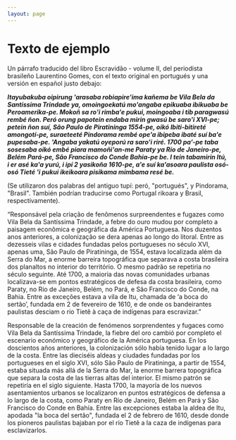 ```yaml
---
layout: page
---
```


# Texto de ejemplo 

Un párrafo traducido del libro Escravidão - volume II, del periodista brasileño Laurentino Gomes, con el texto original en portugués y una versión en español justo debajo:

_**Itayubakuba oipirung 'arasaba robiapire'ima kañema be Vila Bela da Santíssima Trindade ya, omoingoekatú mo'angaba epikuaba ibikuaba be Peroamerika-pe. Mokoñ sa ro'i rimba'e pukui, moingoaba i tib paragwasú rembé ñon. Peró orung papotein endaba mirin gwasú be saro'i XVI-pe; petein ñon suí, São Paulo de Piratininga 1554-pe, oikó Ibiti-bitireté amongotí-pe, suraeteeté Pindorama rembé ope'a ibipeba ibaté suí ba'e pupesaba-pe. 'Angaba yakatú oyeporú ra saro'i riré. 1700 pa’-pe taba sosesaba oikó embé piara mamoñi'an-me Paraty ya Rio de Janeiro-pe, Belém Pará-pe, São Francisco do Conde Bahia-pe be. I tein tabamirin Itú, i er asé ka'a yurú, i ipí 2 yasikoña 1610-pe, a'e suí ka'asoara paulista osó-osó Tieté 'i pukui ikeikoara pisikama mimbama resé be.**_

(Se utilizaron dos palabras del antiguo tupí: peró, "portugués", y Pindorama, "Brasil". También podrían traducirse como Portugal rikoara y Brasil, respectivamente).

“Responsável pela criação de fenômenos surpreendentes e fugazes como Vila Bela da Santíssima Trindade, a febre do ouro mudou por completo a paisagem econômica e geográfica da América Portuguesa. Nos duzentos anos anteriores, a colonização se dera apenas ao longo do litoral. Entre as dezesseis vilas e cidades fundadas pelos portugueses no século XVI, apenas uma, São Paulo de Piratininga, de 1554, estava localizada além da Serra do Mar, a enorme barreira topográfica que separava a costa brasileira dos planaltos no interior do território. O mesmo padrão se repetiria no século seguinte. Até 1700, a maioria das novas comunidades urbanas localizava-se em pontos estratégicos de defesa da costa brasileira, como Paraty, no Rio de Janeiro, Belém, no Pará, e São Francisco do Conde, na Bahia. Entre as exceções estava a vila de Itu, chamada de ‘a boca do sertão’, fundada em 2 de fevereiro de 1610, e de onde os bandeirantes paulistas desciam o rio Tietê à caça de indígenas para escravizar.”

Responsable de la creación de fenómenos sorprendentes y fugaces como Vila Bela da Santíssima Trindade, la fiebre del oro cambió por completo el escenario económico y geográfico de la América portuguesa. En los doscientos años anteriores, la colonización sólo había tenido lugar a lo largo de la costa. Entre las dieciséis aldeas y ciudades fundadas por los portugueses en el siglo XVI, sólo São Paulo de Piratininga, a partir de 1554, estaba situada más allá de la Serra do Mar, la enorme barrera topográfica que separa la costa de las tierras altas del interior. El mismo patrón se repetiría en el siglo siguiente. Hasta 1700, la mayoría de los nuevos asentamientos urbanos se localizaron en puntos estratégicos de defensa a lo largo de la costa, como Paraty en Río de Janeiro, Belém en Pará y São Francisco do Conde en Bahía. Entre las excepciones estaba la aldea de Itu, apodada "la boca del sertão", fundada el 2 de febrero de 1610, desde donde los pioneros paulistas bajaban por el río Tietê a la caza de indígenas para esclavizarlos.
